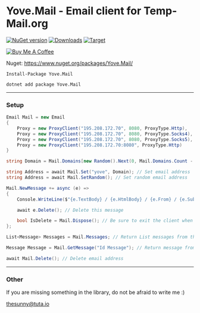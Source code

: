 # Yove.Mail - Email client for Temp-Mail.org

[![NuGet version](https://badge.fury.io/nu/Yove.Mail.svg)](https://badge.fury.io/nu/Yove.Mail)
[![Downloads](https://img.shields.io/nuget/dt/Yove.Mail.svg)](https://www.nuget.org/packages/Yove.Mail)
[![Target](https://img.shields.io/badge/.NET%20Standard-2.0-green.svg)](https://docs.microsoft.com/ru-ru/dotnet/standard/net-standard)

<a href="https://www.buymeacoffee.com/3ZEnINLSR" target="_blank"><img src="https://www.buymeacoffee.com/assets/img/custom_images/orange_img.png" alt="Buy Me A Coffee" style="height: auto !important;width: auto !important;" ></a>

Nuget: https://www.nuget.org/packages/Yove.Mail/

```
Install-Package Yove.Mail
```

```
dotnet add package Yove.Mail
```

---

### Setup

```csharp
Email Mail = new Email
{
    Proxy = new ProxyClient("195.208.172.70", 8080, ProxyType.Http),
    Proxy = new ProxyClient("195.208.172.70", 8080, ProxyType.Socks4),
    Proxy = new ProxyClient("195.208.172.70", 8080, ProxyType.Socks5),
    Proxy = new ProxyClient("195.208.172.70:8080", ProxyType.Http)
}

string Domain = Mail.Domains[new Random().Next(0, Mail.Domains.Count - 1)];

string Address = await Mail.Set("yove", Domain); // Set email address
string Address = await Mail.SetRandom(); // Set random email address

Mail.NewMessage += async (e) =>
{
    Console.WriteLine($"{e.TextBody} / {e.HtmlBody} / {e.From} / {e.Subject} / {e.Date}");

    await e.Delete(); // Delete this message

    bool IsDelete = Mail.Dispose(); // Be sure to exit the client when you finish working with it
};

List<Message> Messages = Mail.Messages; // Return List messages from this Email

Message Message = Mail.GetMessage("Id Message"); // Return message from Id 0

await Mail.Delete(); // Delete email address
```

---

### Other

If you are missing something in the library, do not be afraid to write me :)

<thesunny@tuta.io>
